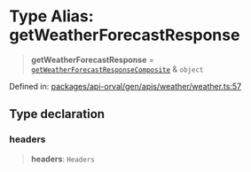 # Type Alias: getWeatherForecastResponse

> **getWeatherForecastResponse** = [`getWeatherForecastResponseComposite`](getWeatherForecastResponseComposite.md) & `object`

Defined in: [packages/api-orval/gen/apis/weather/weather.ts:57](https://github.com/the-inconvenience-store/mono-example/blob/77ed7dd80da67d5d4a2bd8320e638952ed491201/packages/api-orval/gen/apis/weather/weather.ts#L57)

## Type declaration

### headers

> **headers**: `Headers`
